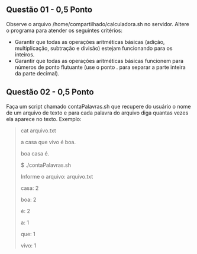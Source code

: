 ## Questão 01 - 0,5 Ponto
Observe o arquivo /home/compartilhado/calculadora.sh no servidor. Altere o programa para atender os seguintes critérios:

 * Garantir que todas as operações aritméticas básicas (adição, multiplicação, subtração e divisão) estejam funcionando para os inteiros.
 * Garantir que todas as operações aritméticas básicas funcionem para números de ponto flutuante (use o ponto . para separar a parte inteira da parte decimal).

## Questão 02 - 0,5 Ponto
Faça um script chamado contaPalavras.sh que recupere do usuário o nome de um arquivo de texto e para cada palavra do arquivo diga quantas vezes ela aparece no texto. Exemplo:

> cat arquivo.txt
> 
> a casa que vivo é boa.
> 
> boa casa é.
> 
> $ ./contaPalavras.sh
> 
> Informe o arquivo: arquivo.txt
> 
> casa: 2
> 
> boa:  2
> 
> é:    2
> 
> a:    1
> 
> que:  1
> 
> vivo: 1